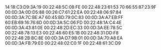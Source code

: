 14:18:C3:D9:3A:19
00:22:48:5C:08:FE
00:22:48:23:61:53
70:66:55:87:23:9F
00:0D:3A:0D:D5:88
00:26:C7:61:22:EA
00:22:48:06:97:84
00:0D:3A:7C:BE:A7
60:45:BD:79:0C:83
00:0D:3A:A7:EB:FF
60:EB:69:16:76:6D
00:0D:3A:5C:06:FD
00:22:48:1A:C4:4E
00:0D:3A:43:81:0E
00:22:48:2D:EC:33
00:0D:3A:EE:78:5C
00:22:48:78:13:E3
00:22:48:60:E5:1B
00:22:48:31:DD:F8
00:22:48:2B:BC:8E
00:0D:3A:D7:9B:01
00:0D:3A:70:A8:EA
00:0D:3A:FB:79:E0
00:22:48:02:C0:1F
00:22:48:61:3C:D9



